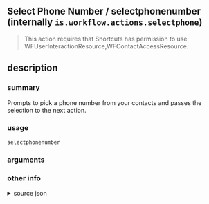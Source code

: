 
## Select Phone Number / selectphonenumber (internally `is.workflow.actions.selectphone`)


> This action requires that Shortcuts has permission to use WFUserInteractionResource,WFContactAccessResource.


## description
### summary
Prompts to pick a phone number from your contacts and passes the selection to the next action.


### usage
`selectphonenumber `

### arguments


### other info

<details><summary>source json</summary>
```json
{
	"ActionClass": "WFSelectContactsAction",
	"ActionKeywords": [
		"select",
		"phone",
		"number",
		"telephone",
		"addressbook"
	],
	"Category": "Contacts",
	"ContactProperties": [
		"Phone"
	],
	"Description": {
		"DescriptionSummary": "Prompts to pick a phone number from your contacts and passes the selection to the next action."
	},
	"IconName": "PhoneNumber.png",
	"InputPassthrough": false,
	"Name": "Select Phone Number",
	"Output": {
		"Multiple": true,
		"OutputName": "Phone Numbers",
		"Types": [
			"WFPhoneNumber"
		]
	},
	"RequiredResources": [
		"WFUserInteractionResource",
		"WFContactAccessResource"
	],
	"ShortName": "Select Phone #",
	"Subcategory": "Phone",
	"SuggestedAsInitialAction": false,
	"UserInterfaces": [
		"UIKit",
		"WatchKit"
	]
}
```
</details>
